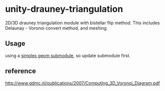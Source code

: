 # unity-drauney-triangulation
2D/3D drauney triangulation module with bistellar flip method.
This includes Delaunay - Voronoi convert method, and meshing.

## Usage

using a [simplex geom submodule](https://github.com/komietty/unity-simplex-geometry), so update submodule first.

## reference

http://www.gdmc.nl/publications/2007/Computing_3D_Voronoi_Diagram.pdf
